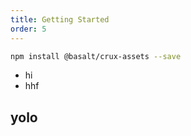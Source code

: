 ```yaml
---
title: Getting Started
order: 5
---
```


```bash
npm install @basalt/crux-assets --save
```

- hi
- hhf


## yolo
